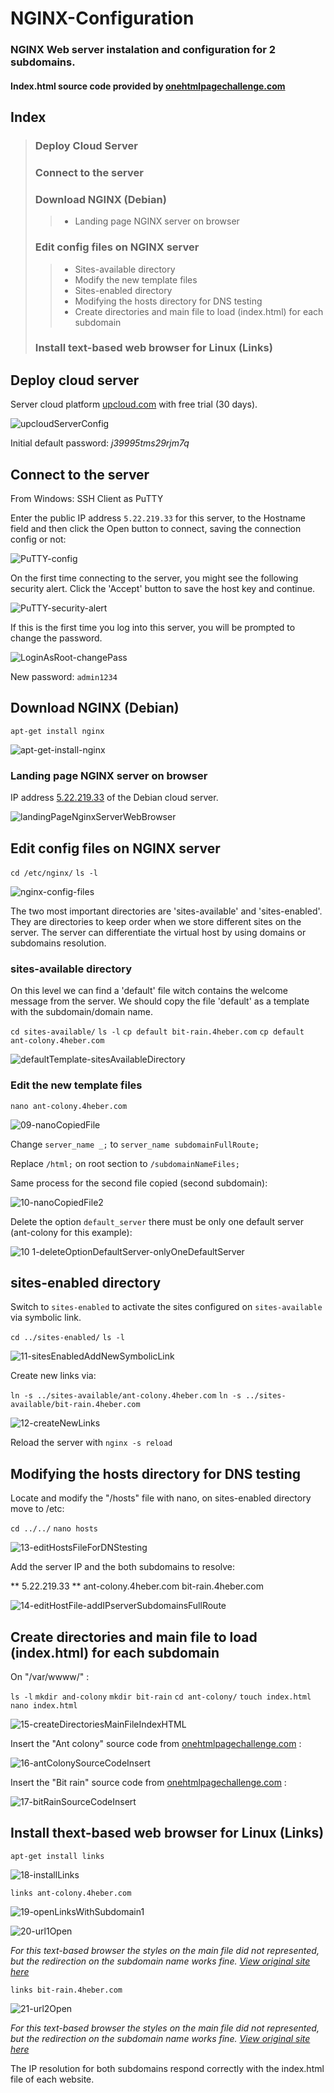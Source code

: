 # NGINX-Configuration

### NGINX Web server instalation and configuration for 2 subdomains.

#### Index.html source code provided by <a href="https://onehtmlpagechallenge.com/">onehtmlpagechallenge.com</a>

## Index

> ### Deploy Cloud Server
>
> ### Connect to the server
>
> ### Download NGINX (Debian)
>
>> - Landing page NGINX server on browser
>
>### Edit config files on NGINX server
>
>> - Sites-available directory
>> - Modify the new template files
>> - Sites-enabled directory
>>- Modifying the hosts directory for DNS testing
>> - Create directories and main file to load (index.html) for each subdomain
>
>### Install text-based web browser for Linux (Links)

## Deploy cloud server
Server cloud platform <a href="https://upcloud.com/">upcloud.com</a> with free trial (30 days).

![upcloudServerConfig](https://user-images.githubusercontent.com/77643882/166478966-4225e69e-635e-41cf-8b3c-4e7b858780e5.png)

Initial default password: _j39995tms29rjm7q_

## Connect to the server
From Windows:
SSH Client as PuTTY

Enter the public IP address `5.22.219.33` for this server, to the Hostname field and then click the Open button to connect, saving the connection config or not:

![PuTTY-config](https://user-images.githubusercontent.com/77643882/166479987-18834ef2-2306-4a09-a59d-990220eacd7a.png)

On the first time connecting to the server, you might see the following security alert. Click the 'Accept' button to save the host key and continue.

![PuTTY-security-alert](https://user-images.githubusercontent.com/77643882/166480320-52eb8c92-8085-4c77-b210-3e9d0e917285.png)

If this is the first time you log into this server, you will be prompted to change the password.

![LoginAsRoot-changePass](https://user-images.githubusercontent.com/77643882/166480511-eda71ccb-d817-4364-a06e-cc433f14de3e.png)

New password: `admin1234`

## Download NGINX (Debian)

`apt-get install nginx`

![apt-get-install-nginx](https://user-images.githubusercontent.com/77643882/166480807-da1db5ca-4267-4c69-baae-3785ae3e7039.png)

### Landing page NGINX server on browser

IP address <a href="http://5.22.219.33">5.22.219.33</a> of the Debian cloud server.

![landingPageNginxServerWebBrowser](https://user-images.githubusercontent.com/77643882/166481723-78a964f0-1e90-4694-8843-6b016173a9ee.png)

## Edit config files on NGINX server

`cd /etc/nginx/`
`ls -l`

![nginx-config-files](https://user-images.githubusercontent.com/77643882/166482200-010952e1-f8b4-4126-ac1f-7de31c2467ad.png)

The two most important directories are 'sites-available' and 'sites-enabled'.
They are directories to keep order when we store different sites on the server.
The server can differentiate the virtual host by using domains or subdomains resolution.

### sites-available directory

On this level we can find a 'default' file witch contains the welcome message from the server.
We should copy the file 'default' as a template with the subdomain/domain name.

`cd sites-available/`
`ls -l`
`cp default bit-rain.4heber.com`
`cp default ant-colony.4heber.com`

![defaultTemplate-sitesAvailableDirectory](https://user-images.githubusercontent.com/77643882/166483467-bd4b8d6a-fb33-4ba4-963b-b7215e3c3bc2.png)

### Edit the new template files

`nano ant-colony.4heber.com`

![09-nanoCopiedFile](https://user-images.githubusercontent.com/77643882/166483806-bffc7df8-4666-41aa-a9e4-e1b552582d12.png)

Change `server_name _;` to `server_name subdomainFullRoute;`

Replace `/html;` on root section to `/subdomainNameFiles;`

Same process for the second file copied (second subdomain):

![10-nanoCopiedFile2](https://user-images.githubusercontent.com/77643882/166484422-96d26152-57a5-44e9-973c-c0cb42a3a2aa.png)

Delete the option `default_server` there must be only one default server (ant-colony for this example):

![10 1-deleteOptionDefaultServer-onlyOneDefaultServer](https://user-images.githubusercontent.com/77643882/166484650-e3230db6-5e9e-4b32-bff0-2d9e342eadb1.png)

## sites-enabled directory

Switch to `sites-enabled` to activate the sites configured on `sites-available` via symbolic link.

`cd ../sites-enabled/`
`ls -l`

![11-sitesEnabledAddNewSymbolicLink](https://user-images.githubusercontent.com/77643882/166485235-cbc65cfd-5ded-4b2e-ae91-74d08fd1c5dd.png)

Create new links via:

`ln -s ../sites-available/ant-colony.4heber.com`
`ln -s ../sites-available/bit-rain.4heber.com`

![12-createNewLinks](https://user-images.githubusercontent.com/77643882/166485509-0773a7d6-3352-4f1b-8dd3-0e2f817bf475.png)

Reload the server with `nginx -s reload`

## Modifying the hosts directory for DNS testing

Locate and modify the "/hosts" file with nano, on sites-enabled directory move to /etc:

`cd ../../`
`nano hosts`

![13-editHostsFileForDNStesting](https://user-images.githubusercontent.com/77643882/166486244-7d0cd128-eabd-42b4-b352-f3b38be4f627.png)

Add the server IP and the both subdomains to resolve:

** 5.22.219.33 ** ant-colony.4heber.com bit-rain.4heber.com

![14-editHostFile-addIPserverSubdomainsFullRoute](https://user-images.githubusercontent.com/77643882/166486624-f5dee700-b007-4501-8cf1-b99a90b7c7c0.png)

## Create directories and main file to load (index.html) for each subdomain

On "/var/wwww/" :

`ls -l`
`mkdir and-colony`
`mkdir bit-rain`
`cd ant-colony/`
`touch index.html`
`nano index.html`

![15-createDirectoriesMainFileIndexHTML](https://user-images.githubusercontent.com/77643882/166488662-be1bf796-5905-4f5c-af5c-158c3d97f26a.png)

Insert the "Ant colony" source code from <a href="https://onehtmlpagechallenge.com/">onehtmlpagechallenge.com</a> :

![16-antColonySourceCodeInsert](https://user-images.githubusercontent.com/77643882/166488785-1d38b8e0-4b40-4430-a14f-94c0ba47561c.png)

Insert the "Bit rain" source code from <a href="https://onehtmlpagechallenge.com/">onehtmlpagechallenge.com</a> :

![17-bitRainSourceCodeInsert](https://user-images.githubusercontent.com/77643882/166489311-85db09f4-969e-417b-a08e-6a7bacac4973.png)

## Install thext-based web browser for Linux (Links)

`apt-get install links`

![18-installLinks](https://user-images.githubusercontent.com/77643882/166489514-705b7f21-ad64-4c00-b872-73e4a50abc08.png)

`links ant-colony.4heber.com`

![19-openLinksWithSubdomain1](https://user-images.githubusercontent.com/77643882/166489907-1b46c22d-7c23-4782-8d07-e7f0f73bfffd.png)

![20-url1Open](https://user-images.githubusercontent.com/77643882/166489937-47fcee1d-cbc9-47cb-ad61-95ae7cc9b27a.png)

*For this text-based browser the styles on the main file did not represented, but the redirection on the subdomain name works fine.*
*<a href="https://onehtmlpagechallenge.com/entries/ant_colony.html">View original site here</a>*

`links bit-rain.4heber.com`

![21-url2Open](https://user-images.githubusercontent.com/77643882/166490718-0b41d702-59f4-414d-8dd4-a3afc4458adf.png)

*For this text-based browser the styles on the main file did not represented, but the redirection on the subdomain name works fine.*
*<a href="https://onehtmlpagechallenge.com/entries/bits-rain.html">View original site here</a>*

The IP resolution for both subdomains respond correctly with the index.html file of each website.
